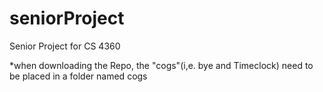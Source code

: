# seniorProject
Senior Project for CS 4360

*when downloading the Repo, the "cogs"(i,e. bye and Timeclock) need to be placed in a folder named cogs